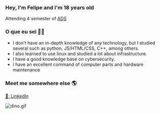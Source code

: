 ### Hey, I'm Felipe and I'm 18 years old

Attending 4 semester of [ADS](https://www.tuiuti.edu.br/blog-tuiuti/o-que-se-faz-em-analise-e-desenvolvimento-de-sistemas#:~:text=A%20gradua%C3%A7%C3%A3o%20em%20An%C3%A1lise%20e,a%20cria%C3%A7%C3%A3o%20de%20solu%C3%A7%C3%B5es%20informatizadas.)

### [](https://github.com/avelino/avelino#what-im-working-on-)O que eu sei 👨‍💻
- I don't have an in-depth knowledge of any technology, but I studied several such as python, JS/HTML/CSS, C++, among others. 
- I also learned to use linux and studied a lot about infrastructure.
- I have a good knowledge base on cybersecurity.
- I have an excellent command of computer parts and hardware maintenance

### [](https://github.com/avelino/avelino#find-me-elsewhere-)Meet me somewhere else  🌎

[💼: LinkedIn](https://www.linkedin.com/in/felipe-pereira-dos-santos-a1a3b9207/)


![dino.gif](https://github.com/TheDudeThatCode/TheDudeThatCode/blob/master/Assets/dino.gif?raw=true)
